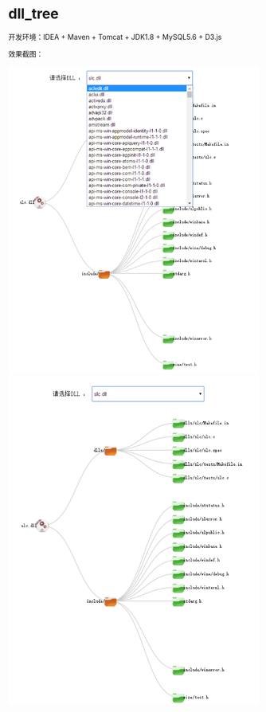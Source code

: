 # dll_tree
开发环境：IDEA + Maven + Tomcat + JDK1.8 + MySQL5.6 + D3.js    

效果截图：   

![image](https://github.com/littlechencn/dll_tree/blob/master/src/screenshots/screenshots2.png)
![image](https://github.com/littlechencn/dll_tree/blob/master/src/screenshots/screenshots1.png)
